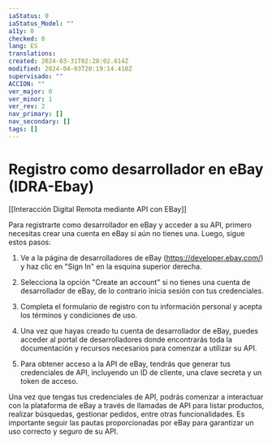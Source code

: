 ```yaml
---
iaStatus: 0
iaStatus_Model: ""
a11y: 0
checked: 0
lang: ES
translations: 
created: 2024-03-31T02:28:02.614Z
modified: 2024-04-03T20:19:14.410Z
supervisado: ""
ACCION: ""
ver_major: 0
ver_minor: 1
ver_rev: 2
nav_primary: []
nav_secondary: []
tags: []
---
```

# Registro como desarrollador en eBay (IDRA-Ebay)

[[Interacción Digital Remota mediante API con EBay]]

Para registrarte como desarrollador en eBay y acceder a su API, primero necesitas crear una cuenta en eBay si aún no tienes una. Luego, sigue estos pasos:

1. Ve a la página de desarrolladores de eBay (https://developer.ebay.com/) y haz clic en "Sign In" en la esquina superior derecha.

2. Selecciona la opción "Create an account" si no tienes una cuenta de desarrollador de eBay, de lo contrario inicia sesión con tus credenciales.

3. Completa el formulario de registro con tu información personal y acepta los términos y condiciones de uso.

4. Una vez que hayas creado tu cuenta de desarrollador de eBay, puedes acceder al portal de desarrolladores donde encontrarás toda la documentación y recursos necesarios para comenzar a utilizar su API.

5. Para obtener acceso a la API de eBay, tendrás que generar tus credenciales de API, incluyendo un ID de cliente, una clave secreta y un token de acceso.

Una vez que tengas tus credenciales de API, podrás comenzar a interactuar con la plataforma de eBay a través de llamadas de API para listar productos, realizar búsquedas, gestionar pedidos, entre otras funcionalidades. Es importante seguir las pautas proporcionadas por eBay para garantizar un uso correcto y seguro de su API.

